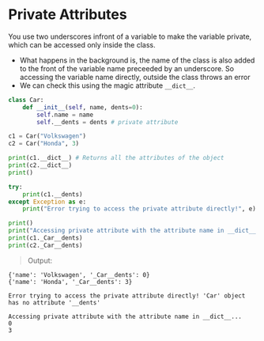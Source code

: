 # Private Attributes

You use two underscores infront of a variable to make the variable private, which can be accessed only inside the class.
* What happens in the background is, the name of the class is also added to the front of the variable name preceeded by an underscore. So accessing the variable name directly, outside the class throws an error
* We can check this using the magic attribute `__dict__`.
```python
class Car:
    def __init__(self, name, dents=0):
        self.name = name
        self.__dents = dents # private attribute

c1 = Car("Volkswagen")
c2 = Car("Honda", 3)

print(c1.__dict__) # Returns all the attributes of the object
print(c2.__dict__)
print()

try:
    print(c1.__dents)
except Exception as e:
    print("Error trying to access the private attribute directly!", e)

print()
print("Accessing private attribute with the attribute name in __dict__...")
print(c1._Car__dents)
print(c2._Car__dents)
```
> Output:
```
{'name': 'Volkswagen', '_Car__dents': 0}
{'name': 'Honda', '_Car__dents': 3}

Error trying to access the private attribute directly! 'Car' object has no attribute '__dents'

Accessing private attribute with the attribute name in __dict__...
0
3
```